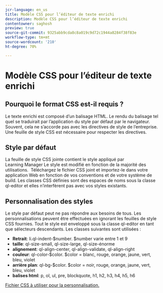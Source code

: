 ```yaml
---
jcr-language: en_us
title: Modèle CSS pour l’éditeur de texte enrichi
description: Modèle CSS pour l’éditeur de texte enrichi
contentowner: saghosh
preview: true
source-git-commit: 9325abb9cda8c8a019c9d72c1944a8284f38f83e
workflow-type: tm+mt
source-wordcount: '210'
ht-degree: 70%

---
```




# Modèle CSS pour l’éditeur de texte enrichi

## Pourquoi le format CSS est-il requis ?

Le texte enrichi est composé d’un balisage HTML. Le rendu du balisage tel quel se traduirait par l’application du style par défaut par le navigateur. Souvent, cela ne s’accorde pas avec les directives de style de l’entreprise. Une feuille de style CSS est nécessaire pour respecter les directives.

## Style par défaut

La feuille de style CSS jointe contient le style appliqué par Learning Manager Le style est modifié en fonction de la majorité des utilisations.  Téléchargez le fichier CSS joint et importez-le dans votre application Web en fonction de vos conventions et de votre système de build. Les classes CSS définies sont des espaces de noms sous la classe ql-editor et elles n’interfèrent pas avec vos styles existants.

## Personnalisation des styles

Le style par défaut peut ne pas répondre aux besoins de tous. Les personnalisations peuvent être effectuées en ignorant les feuilles de style CSS fournies. Tout le style est enveloppé sous la classe ql-editor en tant que sélecteurs descendants. Les classes suivantes sont utilisées :

* **Retrait**: li.ql-indent-$number. $number varie entre 1 et 9
* **taille**: ql-size-small, ql-size-large, ql-size-énorme
* **alignement**: ql-align-center, ql-align-validate, ql-align-right
* **couleur**: ql-color-$color. $color = blanc, rouge, orange, jaune, vert, bleu, violet
* **arrière plan**: ql-bg-$color. $color = noir, rouge, orange, jaune, vert, bleu, violet
* **balises html**: p, ol, ul, pre, blockquote, h1, h2, h3, h4, h5, h6

[Fichier CSS à utiliser pour la personnalisation.](assets/ql-headless.css)
